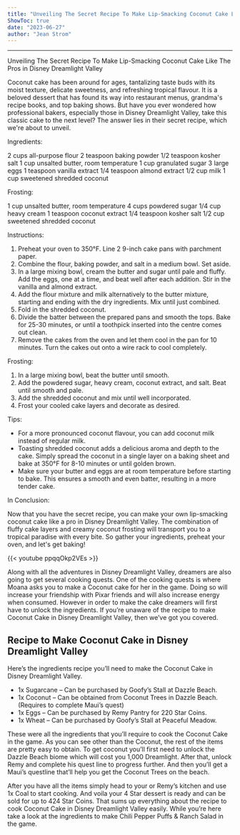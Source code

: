 ```yaml
---
title: "Unveiling The Secret Recipe To Make Lip-Smacking Coconut Cake Like The Pros in Disney Dreamlight Valley"
ShowToc: true 
date: "2023-06-27"
author: "Jean Strom"
---
```

*****
Unveiling The Secret Recipe To Make Lip-Smacking Coconut Cake Like The Pros in Disney Dreamlight Valley

Coconut cake has been around for ages, tantalizing taste buds with its moist texture, delicate sweetness, and refreshing tropical flavour. It is a beloved dessert that has found its way into restaurant menus, grandma's recipe books, and top baking shows. But have you ever wondered how professional bakers, especially those in Disney Dreamlight Valley, take this classic cake to the next level? The answer lies in their secret recipe, which we're about to unveil.

Ingredients:

2 cups all-purpose flour
2 teaspoon baking powder
1/2 teaspoon kosher salt
1 cup unsalted butter, room temperature
1 cup granulated sugar
3 large eggs
1 teaspoon vanilla extract
1/4 teaspoon almond extract
1/2 cup milk
1 cup sweetened shredded coconut

Frosting:

1 cup unsalted butter, room temperature
4 cups powdered sugar
1/4 cup heavy cream
1 teaspoon coconut extract
1/4 teaspoon kosher salt
1/2 cup sweetened shredded coconut

Instructions:

1. Preheat your oven to 350°F. Line 2 9-inch cake pans with parchment paper.
2. Combine the flour, baking powder, and salt in a medium bowl. Set aside.
3. In a large mixing bowl, cream the butter and sugar until pale and fluffy. Add the eggs, one at a time, and beat well after each addition. Stir in the vanilla and almond extract.
4. Add the flour mixture and milk alternatively to the butter mixture, starting and ending with the dry ingredients. Mix until just combined.
5. Fold in the shredded coconut.
6. Divide the batter between the prepared pans and smooth the tops. Bake for 25-30 minutes, or until a toothpick inserted into the centre comes out clean.
7. Remove the cakes from the oven and let them cool in the pan for 10 minutes. Turn the cakes out onto a wire rack to cool completely.

Frosting:

1. In a large mixing bowl, beat the butter until smooth.
2. Add the powdered sugar, heavy cream, coconut extract, and salt. Beat until smooth and pale.
3. Add the shredded coconut and mix until well incorporated.
4. Frost your cooled cake layers and decorate as desired.

Tips:

- For a more pronounced coconut flavour, you can add coconut milk instead of regular milk.
- Toasting shredded coconut adds a delicious aroma and depth to the cake. Simply spread the coconut in a single layer on a baking sheet and bake at 350°F for 8-10 minutes or until golden brown.
- Make sure your butter and eggs are at room temperature before starting to bake. This ensures a smooth and even batter, resulting in a more tender cake.

In Conclusion:

Now that you have the secret recipe, you can make your own lip-smacking coconut cake like a pro in Disney Dreamlight Valley. The combination of fluffy cake layers and creamy coconut frosting will transport you to a tropical paradise with every bite. So gather your ingredients, preheat your oven, and let's get baking!

{{< youtube ppqqOkp2VEs >}} 



Along with all the adventures in Disney Dreamlight Valley, dreamers are also going to get several cooking quests. One of the cooking quests is where Moana asks you to make a Coconut cake for her in the game. Doing so will increase your friendship with Pixar friends and will also increase energy when consumed. However in order to make the cake dreamers will first have to unlock the ingredients. If you’re unaware of the recipe to make Coconut Cake in Disney Dreamlight Valley, then we’ve got you covered.
 
## Recipe to Make Coconut Cake in Disney Dreamlight Valley
 

 
Here’s the ingredients recipe you’ll need to make the Coconut Cake in Disney Dreamlight Valley.
 
- 1x Sugarcane – Can be purchased by Goofy’s Stall at Dazzle Beach.
 - 1x Coconut – Can be obtained from Coconut Trees in Dazzle Beach. (Requires to complete Maui’s quest)
 - 1x Eggs – Can be purchased by Remy Pantry for 220 Star Coins.
 - 1x Wheat – Can be purchased by Goofy’s Stall at Peaceful Meadow.

 
These were all the ingredients that you’ll require to cook the Coconut Cake in the game. As you can see other than the Coconut, the rest of the items are pretty easy to obtain. To get coconut you’ll first need to unlock the Dazzle Beach biome which will cost you 1,000 Dreamlight. After that, unlock Remy and complete his quest line to progress further. And then you’ll get a Maui’s questline that’ll help you get the Coconut Trees on the beach.
 
After you have all the items simply head to your or Remy’s kitchen and use 1x Coal to start cooking. And voila your 4 Star dessert is ready and can be sold for up to 424 Star Coins. That sums up everything about the recipe to cook Coconut Cake in Disney Dreamlight Valley easily. While you’re here take a look at the ingredients to make Chili Pepper Puffs & Ranch Salad in the game.




